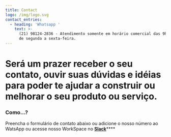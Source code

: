 ```yaml
---
title: Contact
logo: /img/logo.svg
contact_entries:
  - heading: 'Whatsapp '
    text: >-
      (21) 98124-2836 - Atendimento somente em horário comercial das 9h às 18h
      de segunda a sexta-feira.
---
```

# Será um prazer receber o seu contato, ouvir suas dúvidas e idéias para poder te ajudar a construir ou melhorar o seu produto ou serviço. 

<h3 class="f4 b lh-title mb2">Como…?</h3>

Preencha o formulário de contato abaixo ou adicione o nosso número ao WatsApp ou acesse nosso WorkSpace no [**Slack**](https://estudiooca.slack.com/join/shared_invite/enQtODkzNDU0ODExODcyLTdlM2JlZTQ3OWNkNmJjMTg2M2Q2MGFlYTE5OTkyMTdhNGM4YzY1OWJiNWM2Nzk4YjE3ODlhYWMwYjk5MzhlODA)****
